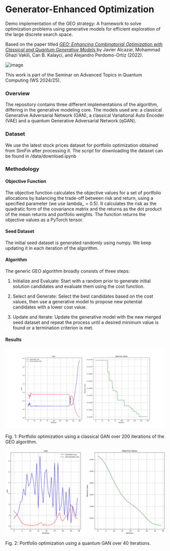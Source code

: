 # Generator-Enhanced Optimization

Demo implementation of the GEO strategy: A framework to solve optimization problems using generative models for efficient exploration of the large discrete search space.

Based on the paper titled [_GEO: Enhancing Combinatorial Optimization with Classical and Quantum Generative Models_ ](https://arxiv.org/abs/2101.06250) by Javier Alcazar, Mohammad Ghazi Vakili, Can B. Kalayci, and Alejandro Perdomo-Ortiz (2022).

![image](https://github.com/user-attachments/assets/8b645b34-8dab-4e6c-b946-0a89b449b847)

This work is part of the Seminar on Advanced Topics in Quantum Computing (WS 2024/25).

### Overview

The repository contains three different implementations of the algorithm, differing in the generative modeling core. The models used are: a classical Generative Adversarial Network (GAN), a classical Variational Auto Encoder (VAE) and a quantum Generative Adversarial Network (qGAN).

### Dataset

We use the latest stock prices dataset for portfolio optimization obtained from SimFin after processing it. The script for downloading the dataset can be found in /data/download.ipynb

### Methodology

#### Objective Function

The objective function calculates the objective values for a set of portfolio allocations by balancing the trade-off between risk and return, using a specified parameter (we use lambda\_ = 0.5). It calculates the risk as the quadratic form of the covariance matrix and the returns as the dot product of the mean returns and portfolio weights. The function returns the objective values as a PyTorch tensor.

#### Seed Dataset

The initial seed dataset is generated randomly using numpy. We keep updating it in each iteration of the algorithm.

#### Algorithm

The generic GEO algorithm broadly consists of three steps:

1. Initialize and Evaluate: Start with a random prior to generate initial solution candidates and evaluate them using the cost function.

2. Select and Generate: Select the best candidates based on the cost values, then use a generative model to propose new potential candidates with a lower cost value.

3. Update and Iterate: Update the generative model with the new merged seed dataset and repeat the process until a desired minimum value is found or a termination criterion is met.

#### Results

![alt text](/media/result_GAN.png)

Fig. 1: Portfolio optimization using a classical GAN over 200 iterations of the GEO algorithm.

![alt text](/media/result_qGAN.png)

Fig. 2: Portfolio optimization using a quantum GAN over 40 iterations.
